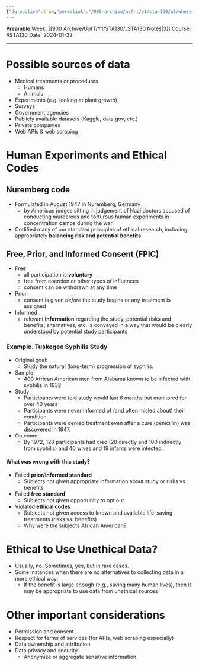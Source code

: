 ```yaml
---
{"dg-publish":true,"permalink":"/900-archive/uof-t/y1/sta-130/w3/where-does-data-come-from/","created":"2024-01-22T10:18:48.366-08:00","updated":"2024-01-22T11:28:20.636-08:00"}
---
```


**Preamble**
Week: [[900 Archive/UofT/Y1/STA130/_STA130 Notes\|3]]
Course: #STA130
Date: 2024-01-22

---

# Possible sources of data

- Medical treatments or procedures
	- Humans
	- Animals
- Experiments (e.g. looking at plant growth)
- Surveys
- Government agencies
- Publicly available datasets (Kaggle, data.gov, etc.)
- Private companies
- Web APIs & web scraping

# Human Experiments and Ethical Codes

## Nuremberg code

- Formulated in August 1947 in Nuremberg, Germany
	- by American judges sitting in judgement of Nazi doctors accused of conducting murderous and torturous human experiments in concentration camps during the war
- Codified many of our standard principles of ethical research, including appropriately **balancing risk and potential benefits**

## Free, Prior, and Informed Consent (FPIC)

- Free
	- all participation is **voluntary**
	- free from coercion or other types of influences
	- consent can be withdrawn at any time
- Prior
	- consent is given *before* the study begins or any treatment is assigned
- Informed
	- relevant **information** regarding the study, potential risks and benefits, alternatives, etc. is conveyed in a way that would be clearly understood by potential study participants

### Example. Tuskegee Syphilis Study

- Original goal:
	- Study the natural (long-term) progression of syphilis.
- Sample:
	- 400 African American men from Alabama known to be infected with syphilis in 1932
- Study:
	- Participants were told study would last 6 months but monitored for over 40 years
	- Participants were never informed of (and often misled about) their condition.
	- Participants were denied treatment even after a cure (penicillin) was discovered in 1947.
- Outcome:
	- By 1972, 128 participants had died (28 directly and 100 indirectly from syphilis) and 40 wives and 19 infants were infected.

#### What was wrong with this study?

- Failed **prior/informed standard**
	- Subjects not given appropriate information about study or risks vs. benefits
- Failed **free standard**
	- Subjects not given opportunity to opt out
- Violated **ethical codes**
	- Subjects not given access to known and available life-saving treatments (risks vs. benefits)
	- Why were the subjects African American?

# Ethical to Use Unethical Data?

- Usually, no. Sometimes, yes, but in rare cases.
- Some instances when there are no alternatives to collecting data in a more ethical way:
	- If the benefit is large enough (e.g., saving many human lives), then it may be appropriate to use data from unethical sources

# Other important considerations

- Permission and consent
- Respect for terms of services (for APIs, web scraping especially)
- Data ownership and attribution
- Data privacy and security
	- Anonymize or aggregate sensitive information